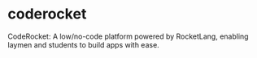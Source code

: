 # coderocket
CodeRocket: A low/no-code platform powered by RocketLang, enabling laymen and students to build apps with ease.
